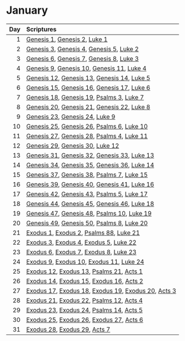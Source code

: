 # January

| Day | Scriptures |
| ---: | :--- |
| 1 | [Genesis 1](https://www.bible.com/bible/111/GEN.1.NIV), [Genesis 2](https://www.bible.com/bible/111/GEN.2.NIV), [Luke 1](https://www.bible.com/bible/111/LUK.1.NIV) |
| 2 | [Genesis 3](https://www.bible.com/bible/111/GEN.3.NIV), [Genesis 4](https://www.bible.com/bible/111/GEN.4.NIV), [Genesis 5](https://www.bible.com/bible/111/GEN.5.NIV), [Luke 2](https://www.bible.com/bible/111/LUK.2.NIV) |
| 3 | [Genesis 6](https://www.bible.com/bible/111/GEN.6.NIV), [Genesis 7](https://www.bible.com/bible/111/GEN.7.NIV), [Genesis 8](https://www.bible.com/bible/111/GEN.8.NIV), [Luke 3](https://www.bible.com/bible/111/LUK.3.NIV) |
| 4 | [Genesis 9](https://www.bible.com/bible/111/GEN.9.NIV), [Genesis 10](https://www.bible.com/bible/111/GEN.10.NIV), [Genesis 11](https://www.bible.com/bible/111/GEN.11.NIV), [Luke 4](https://www.bible.com/bible/111/LUK.4.NIV) |
| 5 | [Genesis 12](https://www.bible.com/bible/111/GEN.12.NIV), [Genesis 13](https://www.bible.com/bible/111/GEN.13.NIV), [Genesis 14](https://www.bible.com/bible/111/GEN.14.NIV), [Luke 5](https://www.bible.com/bible/111/LUK.5.NIV) |
| 6 | [Genesis 15](https://www.bible.com/bible/111/GEN.15.NIV), [Genesis 16](https://www.bible.com/bible/111/GEN.16.NIV), [Genesis 17](https://www.bible.com/bible/111/GEN.17.NIV), [Luke 6](https://www.bible.com/bible/111/LUK.6.NIV) |
| 7 | [Genesis 18](https://www.bible.com/bible/111/GEN.18.NIV), [Genesis 19](https://www.bible.com/bible/111/GEN.19.NIV), [Psalms 3](https://www.bible.com/bible/111/PSA.3.NIV), [Luke 7](https://www.bible.com/bible/111/LUK.7.NIV) |
| 8 | [Genesis 20](https://www.bible.com/bible/111/GEN.20.NIV), [Genesis 21](https://www.bible.com/bible/111/GEN.21.NIV), [Genesis 22](https://www.bible.com/bible/111/GEN.22.NIV), [Luke 8](https://www.bible.com/bible/111/LUK.8.NIV) |
| 9 | [Genesis 23](https://www.bible.com/bible/111/GEN.23.NIV), [Genesis 24](https://www.bible.com/bible/111/GEN.24.NIV), [Luke 9](https://www.bible.com/bible/111/LUK.9.NIV) |
| 10 | [Genesis 25](https://www.bible.com/bible/111/GEN.25.NIV), [Genesis 26](https://www.bible.com/bible/111/GEN.26.NIV), [Psalms 6](https://www.bible.com/bible/111/PSA.6.NIV), [Luke 10](https://www.bible.com/bible/111/LUK.10.NIV) |
| 11 | [Genesis 27](https://www.bible.com/bible/111/GEN.27.NIV), [Genesis 28](https://www.bible.com/bible/111/GEN.28.NIV), [Psalms 4](https://www.bible.com/bible/111/PSA.4.NIV), [Luke 11](https://www.bible.com/bible/111/LUK.11.NIV) |
| 12 | [Genesis 29](https://www.bible.com/bible/111/GEN.29.NIV), [Genesis 30](https://www.bible.com/bible/111/GEN.30.NIV), [Luke 12](https://www.bible.com/bible/111/LUK.12.NIV) |
| 13 | [Genesis 31](https://www.bible.com/bible/111/GEN.31.NIV), [Genesis 32](https://www.bible.com/bible/111/GEN.32.NIV), [Genesis 33](https://www.bible.com/bible/111/GEN.33.NIV), [Luke 13](https://www.bible.com/bible/111/LUK.13.NIV) |
| 14 | [Genesis 34](https://www.bible.com/bible/111/GEN.34.NIV), [Genesis 35](https://www.bible.com/bible/111/GEN.35.NIV), [Genesis 36](https://www.bible.com/bible/111/GEN.36.NIV), [Luke 14](https://www.bible.com/bible/111/LUK.14.NIV) |
| 15 | [Genesis 37](https://www.bible.com/bible/111/GEN.37.NIV), [Genesis 38](https://www.bible.com/bible/111/GEN.38.NIV), [Psalms 7](https://www.bible.com/bible/111/PSA.7.NIV), [Luke 15](https://www.bible.com/bible/111/LUK.15.NIV) |
| 16 | [Genesis 39](https://www.bible.com/bible/111/GEN.39.NIV), [Genesis 40](https://www.bible.com/bible/111/GEN.40.NIV), [Genesis 41](https://www.bible.com/bible/111/GEN.41.NIV), [Luke 16](https://www.bible.com/bible/111/LUK.16.NIV) |
| 17 | [Genesis 42](https://www.bible.com/bible/111/GEN.42.NIV), [Genesis 43](https://www.bible.com/bible/111/GEN.43.NIV), [Psalms 5](https://www.bible.com/bible/111/PSA.5.NIV), [Luke 17](https://www.bible.com/bible/111/LUK.17.NIV) |
| 18 | [Genesis 44](https://www.bible.com/bible/111/GEN.44.NIV), [Genesis 45](https://www.bible.com/bible/111/GEN.45.NIV), [Genesis 46](https://www.bible.com/bible/111/GEN.46.NIV), [Luke 18](https://www.bible.com/bible/111/LUK.18.NIV) |
| 19 | [Genesis 47](https://www.bible.com/bible/111/GEN.47.NIV), [Genesis 48](https://www.bible.com/bible/111/GEN.48.NIV), [Psalms 10](https://www.bible.com/bible/111/PSA.10.NIV), [Luke 19](https://www.bible.com/bible/111/LUK.19.NIV) |
| 20 | [Genesis 49](https://www.bible.com/bible/111/GEN.49.NIV), [Genesis 50](https://www.bible.com/bible/111/GEN.50.NIV), [Psalms 8](https://www.bible.com/bible/111/PSA.8.NIV), [Luke 20](https://www.bible.com/bible/111/LUK.20.NIV) |
| 21 | [Exodus 1](https://www.bible.com/bible/111/EXO.1.NIV), [Exodus 2](https://www.bible.com/bible/111/EXO.2.NIV), [Psalms 88](https://www.bible.com/bible/111/PSA.88.NIV), [Luke 21](https://www.bible.com/bible/111/LUK.21.NIV) |
| 22 | [Exodus 3](https://www.bible.com/bible/111/EXO.3.NIV), [Exodus 4](https://www.bible.com/bible/111/EXO.4.NIV), [Exodus 5](https://www.bible.com/bible/111/EXO.5.NIV), [Luke 22](https://www.bible.com/bible/111/LUK.22.NIV) |
| 23 | [Exodus 6](https://www.bible.com/bible/111/EXO.6.NIV), [Exodus 7](https://www.bible.com/bible/111/EXO.7.NIV), [Exodus 8](https://www.bible.com/bible/111/EXO.8.NIV), [Luke 23](https://www.bible.com/bible/111/LUK.23.NIV) |
| 24 | [Exodus 9](https://www.bible.com/bible/111/EXO.9.NIV), [Exodus 10](https://www.bible.com/bible/111/EXO.10.NIV), [Exodus 11](https://www.bible.com/bible/111/EXO.11.NIV), [Luke 24](https://www.bible.com/bible/111/LUK.24.NIV) |
| 25 | [Exodus 12](https://www.bible.com/bible/111/EXO.12.NIV), [Exodus 13](https://www.bible.com/bible/111/EXO.13.NIV), [Psalms 21](https://www.bible.com/bible/111/PSA.21.NIV), [Acts 1](https://www.bible.com/bible/111/ACT.1.NIV) |
| 26 | [Exodus 14](https://www.bible.com/bible/111/EXO.14.NIV), [Exodus 15](https://www.bible.com/bible/111/EXO.15.NIV), [Exodus 16](https://www.bible.com/bible/111/EXO.16.NIV), [Acts 2](https://www.bible.com/bible/111/ACT.2.NIV) |
| 27 | [Exodus 17](https://www.bible.com/bible/111/EXO.17.NIV), [Exodus 18](https://www.bible.com/bible/111/EXO.18.NIV), [Exodus 19](https://www.bible.com/bible/111/EXO.19.NIV), [Exodus 20](https://www.bible.com/bible/111/EXO.20.NIV), [Acts 3](https://www.bible.com/bible/111/ACT.3.NIV) |
| 28 | [Exodus 21](https://www.bible.com/bible/111/EXO.21.NIV), [Exodus 22](https://www.bible.com/bible/111/EXO.22.NIV), [Psalms 12](https://www.bible.com/bible/111/PSA.12.NIV), [Acts 4](https://www.bible.com/bible/111/ACT.4.NIV) |
| 29 | [Exodus 23](https://www.bible.com/bible/111/EXO.23.NIV), [Exodus 24](https://www.bible.com/bible/111/EXO.24.NIV), [Psalms 14](https://www.bible.com/bible/111/PSA.14.NIV), [Acts 5](https://www.bible.com/bible/111/ACT.5.NIV) |
| 30 | [Exodus 25](https://www.bible.com/bible/111/EXO.25.NIV), [Exodus 26](https://www.bible.com/bible/111/EXO.26.NIV), [Exodus 27](https://www.bible.com/bible/111/EXO.27.NIV), [Acts 6](https://www.bible.com/bible/111/ACT.6.NIV) |
| 31 | [Exodus 28](https://www.bible.com/bible/111/EXO.28.NIV), [Exodus 29](https://www.bible.com/bible/111/EXO.29.NIV), [Acts 7](https://www.bible.com/bible/111/ACT.7.NIV) |
